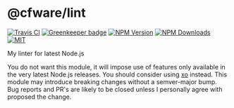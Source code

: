 # @cfware/lint

[![Travis CI][travis-image]][travis-url]
[![Greenkeeper badge][gk-image]](https://greenkeeper.io/)
[![NPM Version][npm-image]][npm-url]
[![NPM Downloads][downloads-image]][downloads-url]
[![MIT][license-image]](LICENSE)

My linter for latest Node.js

You do not want this module, it will impose use of features only available in
the very latest Node.js releases.  You should consider using [xo] instead.
This module may introduce breaking changes without a semver-major bump.  Bug
reports and PR's are likely to be closed unless I personally agree with
proposed the change.

[npm-image]: https://img.shields.io/npm/v/@cfware/lint.svg
[npm-url]: https://npmjs.org/package/@cfware/lint
[travis-image]: https://travis-ci.org/cfware/lint.svg?branch=master
[travis-url]: https://travis-ci.org/cfware/lint
[gk-image]: https://badges.greenkeeper.io/cfware/lint.svg
[downloads-image]: https://img.shields.io/npm/dm/@cfware/lint.svg
[downloads-url]: https://npmjs.org/package/@cfware/lint
[license-image]: https://img.shields.io/npm/l/@cfware/lint.svg

[xo]: https://github.com/xojs/xo#readme
